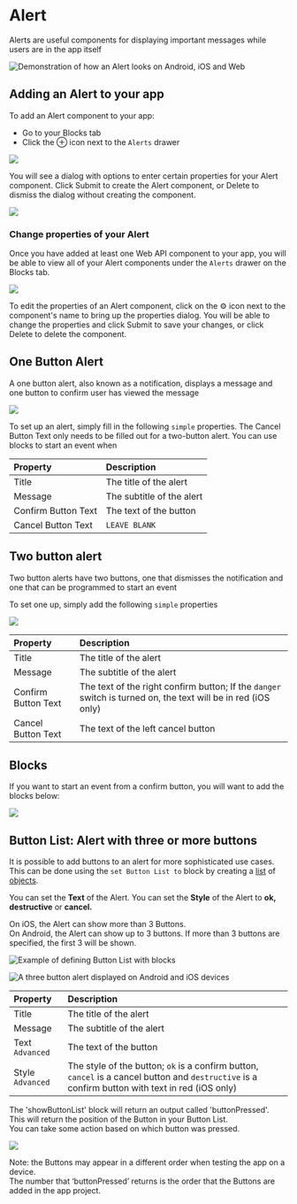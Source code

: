 # Alert

Alerts are useful components for displaying important messages while users are in the app itself

![Demonstration of how an Alert looks on Android, iOS and Web](.gitbook/assets/alertdemo.jpg)

## Adding an Alert to your app

To add an Alert component to your app:

* Go to your Blocks tab
* Click the ⊕ icon next to the `Alerts` drawer

![](.gitbook/assets/alerts%20%281%29.png)

You will see a dialog with options to enter certain properties for your Alert component. Click Submit to create the Alert component, or Delete to dismiss the dialog without creating the component.

![](.gitbook/assets/alert-dialog.png)

### Change properties of your Alert

Once you have added at least one Web API component to your app, you will be able to view all of your Alert components under the `Alerts` drawer on the Blocks tab. 

![](.gitbook/assets/alerts-menu.png)

To edit the properties of an Alert component, click on the ⚙ icon next to the component's name to bring up the properties dialog. You will be able to change the properties and click Submit to save your changes, or click Delete to delete the component.

## One Button Alert

A one button alert, also known as a notification, displays a message and one button to confirm user has viewed the message

![](.gitbook/assets/thunkable-docs-exhibits-15.png)

To set up an alert, simply fill in the following `simple` properties. The Cancel Button Text only needs to be filled out for a two-button alert. You can use blocks to start an event when

| Property | Description |
| :--- | :--- |
| Title | The title of the alert |
| Message | The subtitle of the alert |
| Confirm Button Text | The text of the button |
| Cancel Button Text | `LEAVE BLANK` |

## Two button alert

Two button alerts have two buttons, one that dismisses the notification and one that can be programmed to start an event

To set one up, simply add the following `simple` properties

![](.gitbook/assets/thunkable-docs-exhibits-14%20%282%29.png)

| Property | Description |
| :--- | :--- |
| Title | The title of the alert |
| Message | The subtitle of the alert |
| Confirm Button Text | The text of the right confirm button; If the `danger` switch is turned on, the text will be in red \(iOS only\) |
| Cancel Button Text | The text of the left cancel button |

## Blocks

If you want to start an event from a confirm button, you will want to add the blocks below:

![](.gitbook/assets/screen-shot-2021-04-12-at-8.46.25-am.png)

## Button List: Alert with three or more buttons

It is possible to add buttons to an alert for more sophisticated use cases.  
This can be done using the `set Button List to` block by creating a [list](lists.md) of [objects](objects.md).

You can set the **Text** of the Alert. You can set the **Style** of the Alert to **ok, destructive** or **cancel.**

On iOS, the Alert can show more than 3 Buttons.  
On Android, the Alert can show up to 3 buttons. If more than 3 buttons are specified, the first 3 will be shown.   


![Example of defining Button List with blocks ](.gitbook/assets/buttonlistblocks.png)

![A three button alert displayed on Android and iOS devices](.gitbook/assets/thunkable-docs-exhibits-16.png)

| Property | Description |
| :--- | :--- |
| Title | The title of the alert |
| Message | The subtitle of the alert |
| Text `Advanced` | The text of the button |
| Style `Advanced` | The style of the button; `ok` is a confirm button, `cancel` is a cancel button and `destructive` is a confirm button with text in red \(iOS only\) |

The 'showButtonList' block will return an output called 'buttonPressed'.  
This will return the position of the Button in your Button List.  
You can take some action based on which button was pressed.

![](.gitbook/assets/screen-shot-2021-04-12-at-8.51.02-am.png)

Note: the Buttons may appear in a different order when testing the app on a device.   
The number that ‘buttonPressed’ returns is the order that the Buttons are added in the app project.

